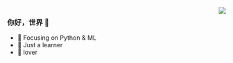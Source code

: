 <img align="right" src="https://github-readme-stats.vercel.app/api?username=yanzhenxing123&show_icons=true&hide_title=true&theme=radical" />

### 你好，世界 👋

- :orange_book: Focusing on Python & ML
- :hammer: Just a learner
- 🏀 lover

